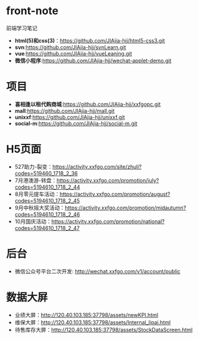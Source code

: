 # front-note
前端学习笔记
+ **html(5)和css(3)**：https://github.com/JIAjia-hjj/html5-css3.git
+ **svn**:https://github.com/JIAjia-hjj/svnLearn.git
+ **vue**:https://github.com/JIAjia-hjj/vueLeaning.git
+ **微信小程序**:https://github.com/JIAjia-hjj/wechat-applet-demo.git

# 项目
+ **喜相逢以租代购商城**:https://github.com/JIAjia-hjj/xxfgopc.git
+ **mall**:https://github.com/JIAjia-hjj/mall.git
+ **unixxf**:https://github.com/JIAjia-hjj/unixxf.git
+ **social-m**:https://github.com/JIAjia-hjj/social-m.git

# H5页面
+ 527助力-裂变：https://activity.xxfgo.com/site/zhuli?codes=519460_1718_2_36
+ 7月港澳游-转盘：https://activity.xxfgo.com/promotion/july?codes=5194610_1718_2_44
+ 8月零元提车活动：https://activity.xxfgo.com/promotion/august?codes=5194610_1718_2_45
+ 9月中秋摇大奖活动：https://activity.xxfgo.com/promotion/midautumn?codes=5194610_1718_2_46
+ 10月国庆活动：https://activity.xxfgo.com/promotion/national?codes=5194610_1718_2_47

# 后台
+ 微信公众号平台二次开发: http://wechat.xxfgo.com/v1/account/public

# 数据大屏
+ 业绩大屏：http://120.40.103.185:37798/assets/newKPI.html
+ 维保大屏：http://120.40.103.185:37798/assets/Internal_lipai.html
+ 待售库存大屏：http://120.40.103.185:37798/assets/StockDataScreen.html
